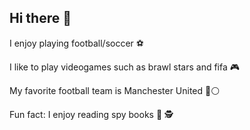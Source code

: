 ## Hi there 👋
I enjoy playing football/soccer ⚽️

I like to play videogames such as brawl stars and fifa 🎮 

My favorite football team is Manchester United 🔴⚪️

Fun fact: I enjoy reading spy books 📕 🕵️ 
<!--
**lomdio2627/lomdio2627** is a ✨ _special_ ✨ repository because its `README.md` (this file) appears on your GitHub profile.

Here are some ideas to get you started:

- 🔭 I’m currently working on ...
- 🌱 I’m currently learning ...
- 👯 I’m looking to collaborate on ...
- 🤔 I’m looking for help with ...
- 💬 Ask me about ...
- 📫 How to reach me: ...
- 😄 Pronouns: ...
- ⚡ Fun fact: ...
